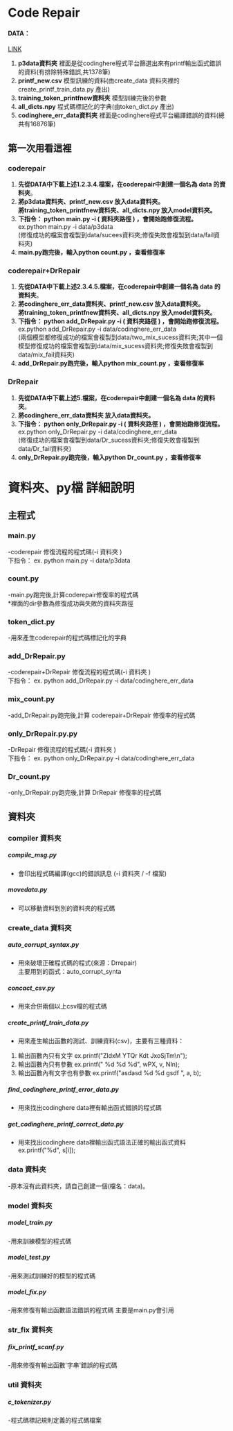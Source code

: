 # Code Repair

#### DATA：
[LINK](https://drive.google.com/drive/folders/1NfAx5mKUyAcAq9oc7q_1CW1UYczY8UuK?usp=sharing)<br>

1. **p3data資料夾** 裡面是從codinghere程式平台篩選出來有printf輸出函式錯誤的資料(有排除特殊錯誤,共1378筆)  
2. **printf_new.csv** 模型訊練的資料(由create_data 資料夾裡的create_printf_train_data.py 產出)  
3. **training_token_printfnew資料夾** 模型訓練完後的參數
4. **all_dicts.npy** 程式碼標記化的字典(由token_dict.py 產出)  
5. **codinghere_err_data資料夾** 裡面是codinghere程式平台編譯錯誤的資料(總共有16876筆)

## 第一次用看這裡

### coderepair
1. **先從DATA中下載上述1.2.3.4.檔案，在coderepair中創建一個名為 data 的資料夾**。<br>
2. **將p3data資料夾、printf_new.csv 放入data資料夾。**  <br>
**將training_token_printfnew資料夾、all_dicts.npy 放入model資料夾。**<br>
3. **下指令： python main.py -i ( 資料夾路徑 ) ，會開始跑修復流程。** ex.python main.py -i data/p3data<br> 
(修復成功的檔案會複製到data/sucees資料夾;修復失敗會複製到data/fail資料夾)<br> 
4. **main.py跑完後，輸入python count.py ，查看修復率**<br> 

### coderepair+DrRepair
1. **先從DATA中下載上述2.3.4.5.檔案，在coderepair中創建一個名為 data 的資料夾**。<br>
2. **將codinghere_err_data資料夾、printf_new.csv 放入data資料夾。** <br>
**將training_token_printfnew資料夾、all_dicts.npy 放入model資料夾。**<br>
3. **下指令： python add_DrRepair.py -i ( 資料夾路徑 ) ，會開始跑修復流程。** <br>
ex.python add_DrRepair.py -i data/codinghere_err_data<br> 
(兩個模型都修復成功的檔案會複製到data/two_mix_sucess資料夾;其中一個模型修復成功的檔案會複製到data/mix_sucess資料夾;修復失敗會複製到data/mix_fail資料夾)<br>
4. **add_DrRepair.py跑完後，輸入python mix_count.py ，查看修復率**<br>   

### DrRepair
1. **先從DATA中下載上述5.檔案，在coderepair中創建一個名為 data 的資料夾**。<br>
2. **將codinghere_err_data資料夾 放入data資料夾。** <br>
3. **下指令： python only_DrRepair.py -i ( 資料夾路徑 ) ，會開始跑修復流程。** <br>
ex.python only_DrRepair.py -i data/codinghere_err_data<br> 
(修復成功的檔案會複製到data/Dr_sucess資料夾;修復失敗會複製到data/Dr_fail資料夾)<br> 
4. **only_DrRepair.py跑完後，輸入python Dr_count.py ，查看修復率**<br>  


# 資料夾、py檔 詳細說明

## 主程式

### main.py
-coderepair 修復流程的程式碼(-i 資料夾 )<br>
下指令： ex. python main.py -i data/p3data
### count.py 
-main.py跑完後,計算coderepair修復率的程式碼<br>
*裡面的dir參數為修復成功與失敗的資料夾路徑
### token_dict.py
-用來產生coderepair的程式碼標記化的字典
### add_DrRepair.py
-coderepair+DrRepair 修復流程的程式碼(-i 資料夾 )<br>
下指令： ex. python add_DrRepair.py -i data/codinghere_err_data
### mix_count.py
-add_DrRepair.py跑完後,計算 coderepair+DrRepair 修復率的程式碼<br>
### only_DrRepair.py.py
-DrRepair 修復流程的程式碼(-i 資料夾 )<br>
下指令： ex. python only_DrRepair.py -i data/codinghere_err_data
### Dr_count.py
-only_DrRepair.py跑完後,計算 DrRepair 修復率的程式碼<br>


## 資料夾

### compiler 資料夾
##### compile_msg.py 
- 會印出程式碼編譯(gcc)的錯誤訊息 (-i 資料夾 / -f 檔案)

##### movedata.py 
- 可以移動資料到別的資料夾的程式碼

### create_data 資料夾
##### auto_corrupt_syntax.py
 - 用來破壞正確程式碼的程式(來源：Drrepair) <br>
 主要用到的函式：auto_corrupt_synta

##### concact_csv.py 
- 用來合併兩個以上csv檔的程式碼

##### create_printf_train_data.py 
- 用來產生輸出函數的測試、訓練資料(csv)，主要有三種資料：<br>
1. 輸出函數內只有文字 ex.printf("ZldxM YTQr Kdt JxoSjTm\n");<br>
2. 輸出函數內只有參數 ex.printf(" %d %d %d", wPX, v, NIn);<br>
3. 輸出函數內有文字也有參數 ex.printf("asdasd %d %d gsdf ", a, b);

 ##### find_codinghere_printf_error_data.py
 - 用來找出codinghere data裡有輸出函式錯誤的程式碼


 ##### get_codinghere_printf_correct_data.py
 - 用來找出codinghere data裡輸出函式語法正確的輸出函式資料
 ex.printf("%d", s[i]);

### data 資料夾
-原本沒有此資料夾，請自己創建一個(檔名：data)。


### model 資料夾 


##### model_train.py
-用來訓練模型的程式碼

##### model_test.py
-用來測試訓練好的模型的程式碼

##### model_fix.py
-用來修復有輸出函數語法錯誤的程式碼
主要是main.py會引用

### str_fix 資料夾
##### fix_printf_scanf.py
-用來修復有輸出函數'字串'錯誤的程式碼

### util 資料夾
##### c_tokenizer.py
-程式碼標記規則定義的程式碼檔案

